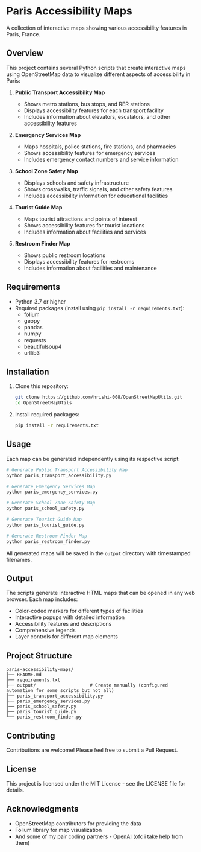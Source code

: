 # Paris Accessibility Maps

A collection of interactive maps showing various accessibility features in Paris, France.

## Overview

This project contains several Python scripts that create interactive maps using OpenStreetMap data to visualize different aspects of accessibility in Paris:

1. **Public Transport Accessibility Map**
   - Shows metro stations, bus stops, and RER stations
   - Displays accessibility features for each transport facility
   - Includes information about elevators, escalators, and other accessibility features

2. **Emergency Services Map**
   - Maps hospitals, police stations, fire stations, and pharmacies
   - Shows accessibility features for emergency services
   - Includes emergency contact numbers and service information

3. **School Zone Safety Map**
   - Displays schools and safety infrastructure
   - Shows crosswalks, traffic signals, and other safety features
   - Includes accessibility information for educational facilities

4. **Tourist Guide Map**
   - Maps tourist attractions and points of interest
   - Shows accessibility features for tourist locations
   - Includes information about facilities and services

5. **Restroom Finder Map**
   - Shows public restroom locations
   - Displays accessibility features for restrooms
   - Includes information about facilities and maintenance

## Requirements

- Python 3.7 or higher
- Required packages (install using `pip install -r requirements.txt`):
  - folium
  - geopy
  - pandas
  - numpy
  - requests
  - beautifulsoup4
  - urllib3

## Installation

1. Clone this repository:
   ```bash
   git clone https://github.com/hrishi-008/OpenStreetMapUtils.git
   cd OpenStreetMapUtils
   ```

2. Install required packages:
   ```bash
   pip install -r requirements.txt
   ```

## Usage

Each map can be generated independently using its respective script:

```bash
# Generate Public Transport Accessibility Map
python paris_transport_accessibility.py

# Generate Emergency Services Map
python paris_emergency_services.py

# Generate School Zone Safety Map
python paris_school_safety.py

# Generate Tourist Guide Map
python paris_tourist_guide.py

# Generate Restroom Finder Map
python paris_restroom_finder.py
```

All generated maps will be saved in the `output` directory with timestamped filenames.

## Output

The scripts generate interactive HTML maps that can be opened in any web browser. Each map includes:
- Color-coded markers for different types of facilities
- Interactive popups with detailed information
- Accessibility features and descriptions
- Comprehensive legends
- Layer controls for different map elements

## Project Structure

```
paris-accessibility-maps/
├── README.md
├── requirements.txt
├── output/                    # Create manually (configured automation for some scripts but not all)
├── paris_transport_accessibility.py
├── paris_emergency_services.py
├── paris_school_safety.py
├── paris_tourist_guide.py
└── paris_restroom_finder.py
```

## Contributing

Contributions are welcome! Please feel free to submit a Pull Request.

## License

This project is licensed under the MIT License - see the LICENSE file for details.

## Acknowledgments

- OpenStreetMap contributors for providing the data
- Folium library for map visualization
- And some of my pair coding partners - OpenAI (ofc i take help from them)